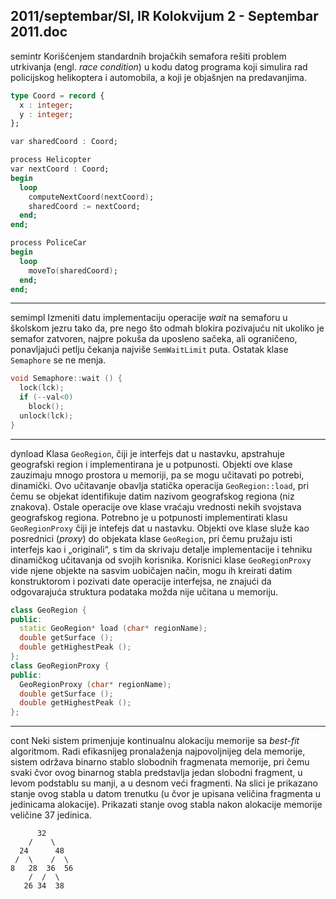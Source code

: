 2011/septembar/SI, IR Kolokvijum 2 - Septembar 2011.doc
--------------------------------------------------------------------------------
semintr
Korišćenjem standardnih brojačkih semafora rešiti problem utrkivanja (engl. *race condition*) u
kodu datog programa koji simulira rad policijskog helikoptera i automobila, a koji je
objašnjen na predavanjima.
```ada
type Coord = record {
  x : integer;
  y : integer;
};

var sharedCoord : Coord;

process Helicopter
var nextCoord : Coord;
begin
  loop
    computeNextCoord(nextCoord);
    sharedCoord := nextCoord;
  end;
end;

process PoliceCar
begin
  loop
    moveTo(sharedCoord);
  end;
end;
```

--------------------------------------------------------------------------------
semimpl
Izmeniti datu implementaciju operacije *wait* na semaforu u školskom jezru tako da, pre nego
što odmah blokira pozivajuću nit ukoliko je semafor zatvoren, najpre pokuša da uposleno
sačeka, ali ograničeno, ponavljajući petlju čekanja najviše `SemWaitLimit` puta. Ostatak klase
`Semaphore` se ne menja.
```cpp
void Semaphore::wait () {
  lock(lck);
  if (--val<0)
    block();
  unlock(lck);
}
```

--------------------------------------------------------------------------------
dynload
Klasa `GeoRegion`, čiji je interfejs dat u nastavku, apstrahuje geografski region i
implementirana je u potpunosti. Objekti ove klase zauzimaju mnogo prostora u memoriji, pa
se mogu učitavati po potrebi, dinamički. Ovo učitavanje obavlja statička operacija
`GeoRegion::load`, pri čemu se objekat identifikuje datim nazivom geografskog regiona (niz
znakova). Ostale operacije ove klase vraćaju vrednosti nekih svojstava geografskog regiona.
Potrebno je u potpunosti implementirati klasu `GeoRegionProxy` čiji je intefejs dat u nastavku.
Objekti ove klase služe kao posrednici (*proxy*) do objekata klase `GeoRegion`, pri čemu pružaju isti interfejs kao i „originali“, s tim da skrivaju detalje implementacije i tehniku dinamičkog učitavanja od svojih korisnika. Korisnici klase `GeoRegionProxy` vide njene
objekte na sasvim uobičajen način, mogu ih kreirati datim konstruktorom i pozivati date
operacije interfejsa, ne znajući da odgovarajuća struktura podataka možda nije učitana u
memoriju.
```cpp
class GeoRegion {
public:
  static GeoRegion* load (char* regionName);
  double getSurface ();
  double getHighestPeak ();
};
class GeoRegionProxy {
public:
  GeoRegionProxy (char* regionName);
  double getSurface ();
  double getHighestPeak ();
};
```

--------------------------------------------------------------------------------
cont
Neki sistem primenjuje kontinualnu alokaciju memorije sa *best-fit* algoritmom. Radi
efikasnijeg pronalaženja najpovoljnijeg dela memorije, sistem održava binarno stablo
slobodnih fragmenata memorije, pri čemu svaki čvor ovog binarnog stabla predstavlja jedan
slobodni fragment, u levom podstablu su manji, a u desnom veći fragmenti. Na slici je
prikazano stanje ovog stabla u datom trenutku (u čvor je upisana veličina fragmenta u
jedinicama alokacije). Prikazati stanje ovog stabla nakon alokacije memorije veličine 37
jedinica.

```
      32
    /    \
  24      48
 /  \    /  \
8   28  36  56
    /  /  \
   26 34  38
```
